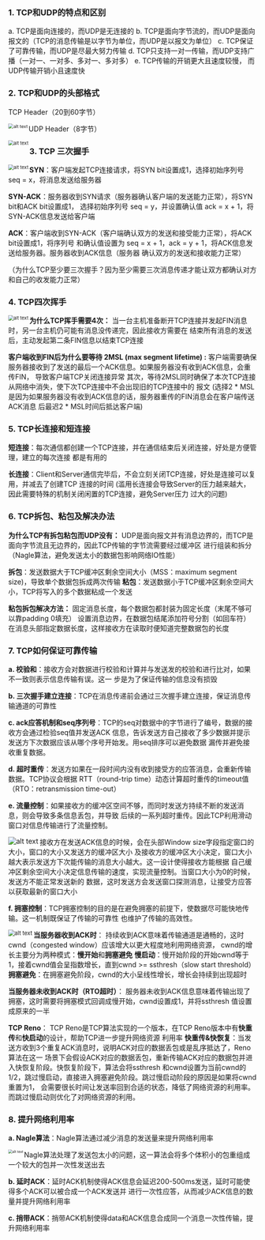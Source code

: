 ### **1. TCP和UDP的特点和区别**

a. TCP是面向连接的，而UDP是无连接的
b. TCP是面向字节流的，而UDP是面向报文的（TCP的消息传输是以字节为单位，而UDP是以报文为单位）
c. TCP保证了可靠传输，而UDP是尽最大努力传输
d. TCP只支持一对一传输，而UDP支持广播（一对一、一对多、多对一、多对多）
e. TCP传输的开销更大且速度较慢， 而UDP传输开销小且速度快



### **2. TCP和UDP的头部格式**

TCP Header（20到60字节）

<img src="/Users/zhoushichen/Desktop/面试基础知识/image/tcp header.png" alt="alt text" style="zoom:65%;" align="left"/>

UDP Header（8字节）

<img src="/Users/zhoushichen/Desktop/面试基础知识/image/udp header.gif" alt="alt text" style="zoom:67%;" align="left"/>



### **3. TCP 三次握手**

<img src="/Users/zhoushichen/Desktop/面试基础知识/image/tcp 3way handshake.jpeg" alt="alt text" style="zoom:67%;" align="left"/>

**SYN**：客户端发起TCP连接请求，将SYN bit设置成1，选择初始序列号 seq = x，将消息发送给服务器

**SYN-ACK**：服务器收到SYN请求（服务器确认客户端的发送能力正常），将SYN bit和ACK bit设置成1，
选择初始序列号 seq = y，并设置确认值 ack = x + 1，将SYN-ACK信息发送给客户端 

**ACK**：客户端收到SYN-ACK（客户端确认双方的发送和接受能力正常），将ACK bit设置成1，将序列号
和确认值设置为 seq = x + 1，ack = y + 1，将ACK信息发送给服务器。服务器收到ACK信息（服务器
确认双方的发送和接收能力正常）

（为什么TCP至少要三次握手？因为至少需要三次消息传递才能让双方都确认对方和自己的收发能力正常）



### **4. TCP四次挥手**

<img src="/Users/zhoushichen/Desktop/面试基础知识/image/tcp 4way handwave.jpeg" alt="alt text" style="zoom:67%;" align="left"/>

**为什么TCP挥手需要4次：**
当一台主机准备断开TCP连接并发起FIN消息时，另一台主机仍可能有消息没传递完，因此接收方需要在
结束所有消息的发送后，主动发起第二条FIN信息以结束TCP连接

**客户端收到FIN后为什么要等待 2MSL (max segment lifetime) :**
客户端需要确保服务器接收到了发送的最后一个ACK信息。如果服务器没有收到ACK信息，会重传FIN，
导致客户端TCP关闭连接异常
其次，等待2MSL同时确保了本次TCP连接从网络中消失，使下次TCP连接中不会出现旧的TCP连接中的
报文
(选择2 * MSL是因为如果服务器没有收到ACK信息的话，服务器重传的FIN消息会在客户端传送ACK消息
后最迟2 * MSL时间后抵达客户端)



### **5. TCP长连接和短连接**

**短连接**：每次通信都创建一个TCP连接，并在通信结束后关闭连接，好处是方便管理，建立的每次连接
都是有用的

**长连接**：Client和Server通信完毕后，不会立刻关闭TCP连接，好处是连接可以复用，并减去了创建TCP
连接的时间
(滥用长连接会导致Server的压力越来越大，因此需要特殊的机制关闭闲置的TCP连接，避免Server压力
过大的问题)



### **6. TCP拆包、粘包及解决办法**

**为什么TCP有拆包粘包而UDP没有：**
UDP是面向报文并有消息边界的，而TCP是面向字节流且无边界的，因此TCP传输的字节流需要经过缓冲区
进行组装和拆分（Nagle算法，避免发送太小的数据包影响网络IO性能）

**拆包**：发送数据大于TCP缓冲区剩余空间大小（MSS：maximum segment size)，导致单个数据包拆成两次传输
**粘包**：发送数据小于TCP缓冲区剩余空间大小，TCP将写入的多个数据粘成一个发送

**粘包拆包解决方法：**
固定消息长度，每个数据包都封装为固定长度（末尾不够可以靠padding 0填充）
设置消息边界，在数据包结尾添加符号分割（如回车符）
在消息头部指定数据长度，这样接收方在读取时便知道完整数据包的长度



### **7. TCP如何保证可靠传输**

**a. 校验和**：接收方会对数据进行校验和计算并与发送发的校验和进行比对，如果不一致则表示信息传输有误。这一
步是为了保证传输的信息没有损毁

**b. 三次握手建立连接**：TCP在消息传递前会通过三次握手建立连接，保证消息传输通道的可靠性

**c. ack应答机制和seq序列号**：TCP的seq对数据中的字节进行了编号，数据的接收方会通过检验seq值并发送ACK
信息，告诉发送方自己接收了多少数据并提示发送方下次数据应该从哪个序号开始发。用seq排序可以避免数据
漏传并避免接收重复数据。

**d. 超时重传**：发送方如果在一段时间内没有收到接受方的应答消息，会重新传输数据。TCP协议会根据
RTT（round-trip time）动态计算超时重传的timeout值（RTO：retransmission time-out）

**e. 流量控制**：如果接收方的缓冲区空间不够，而同时发送方持续不断的发送消息，则会导致多条信息丢包，并导致
后续的一系列超时重传。因此TCP利用滑动窗口对信息传输进行了流量控制。

<img src="/Users/zhoushichen/Desktop/面试基础知识/image/tcp flow control.jpeg" alt="alt text" style="zoom:100%;" align="left"/>

接收方在发送ACK信息的时候，会在头部Window size字段指定窗口的大小，窗口的大小又发送方的缓冲区大小
及接收方的缓冲区大小决定，窗口大小越大表示发送方下次能传输的消息大小越大。这一设计使得接收方能根据
自己缓冲区剩余空间大小决定信息传输的速度，实现流量控制。当窗口大小为0的时候，发送方不能正常发送新的
数据，这时发送方会发送窗口探测消息，让接受方应答以获取最新的窗口大小

**f. 拥塞控制**：TCP拥塞控制的目的是在避免拥塞的前提下，使数据尽可能快地传输。这一机制既保证了传输的可靠性
也维护了传输的高效性。

<img src="/Users/zhoushichen/Desktop/面试基础知识/image/tcp congestion control.jpeg" alt="alt text" style="zoom:80%;" align="left"/>

**当服务器收到ACK时**：
持续收到ACK意味着传输通道是通畅的，这时cwnd（congested window）应该增大以更大程度地利用网络资源，
cwnd的增长主要分为两种模式：**慢开始**和**拥塞避免**
**慢启动**：慢开始阶段的开始cwnd等于1，接着cwnd值会呈指数增长，直到cwnd >= ssthresh（slow start threshold）
**拥塞避免**：在拥塞避免阶段，cwnd的大小呈线性增长，增长会持续到出现超时

**当服务器未收到ACK时（RTO超时）**：
服务器未收到ACK信息意味着传输出现了拥塞，这时需要将拥塞模式回调成慢开始，cwnd设置成1，并将ssthresh
值设置成原来的一半

**TCP Reno**：
TCP Reno是TCP算法实现的一个版本，在TCP Reno版本中有**快重传**和**快启动**的设计，帮助TCP进一步提升网络资源
利用率
**快重传&快恢复**：当发送方收到3个重复ACK消息时，说明ACK对应的数据丢包或是乱序抵达了，Reno算法在这一
场景下会假设ACK对应的数据丢包，重新传输ACK对应的数据包并进入快恢复阶段。快恢复阶段下，算法会将ssthresh
和cwnd设置为当前cwnd的1/2，跳过慢启动，直接进入拥塞避免阶段。跳过慢启动阶段的原因是如果将cwnd重置为1，
会需要很长时间让发送率回到合适的状态，降低了网络资源的利用率。而跳过慢启动则优化了对网络资源的利用。



### **8. 提升网络利用率**

**a. Nagle算法**：Nagle算法通过减少消息的发送量来提升网络利用率

<img src="/Users/zhoushichen/Desktop/面试基础知识/image/nagle algorithm.png" alt="alt text" style="zoom:50%;" align="left"/>

Nagle算法处理了发送包太小的问题，这一算法会将多个体积小的包重组成一个较大的包并一次性发送出去

**b. 延时ACK**：延时ACK机制使得ACK信息会延迟200-500ms发送，延时可能使得多个ACK可以被合成一个ACK发送并
进行一次性应答，从而减少ACK信息的数量并提升网络利用率

**c. 捎带ACK**：捎带ACK机制使得data和ACK信息合成同一个消息一次性传输，提升网络利用率









